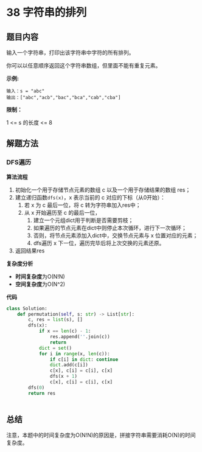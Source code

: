 # 38 字符串的排列

## 题目内容

输入一个字符串，打印出该字符串中字符的所有排列。

你可以以任意顺序返回这个字符串数组，但里面不能有重复元素。

**示例:**

```
输入：s = "abc"
输出：["abc","acb","bac","bca","cab","cba"]
```

**限制：**

1 <= s 的长度 <= 8

## 解题方法

### DFS遍历

**算法流程**

1. 初始化一个用于存储节点元素的数组 c 以及一个用于存储结果的数组 res；
2. 建立递归函数`dfs(x)`，x 表示当前的 c 对应的下标（从0开始）：
   1. 若 x 为 c 最后一位，将 c 转为字符串加入res中；
   2. 从 x 开始遍历至 c 的最后一位，
      1. 建立一个元组dict用于判断是否需要剪枝；
      2. 如果遍历的节点元素在dict中则停止本次循环，进行下一次循环；
      3. 否则，将节点元素添加入dict中，交换节点元素与 x 位置对应的元素；
      4. dfs遍历 x 下一位，遍历完毕后将上次交换的元素还原。
3. 返回结果res 

**复杂度分析**

* **时间复杂度**为O(N!N)
* **空间复杂度**为O(N^2)

**代码**

```python
class Solution:
    def permutation(self, s: str) -> List[str]:
        c, res = list(s), []
        dfs(x):
            if x == len(c) - 1:
                res.append(''.join(c))
                return
            dict = set()
            for i in range(x, len(c)):
                if c[i] in dict: continue
                dict.add(c[i])
                c[x], c[i] = c[i], c[x]
                dfs(x + 1)
                c[x], c[i] = c[i], c[x]
        dfs(0)
        return res
                
```

## 总结

注意，本题中的时间复杂度为O(N!N)的原因是，拼接字符串需要消耗O(N)的时间复杂度。
